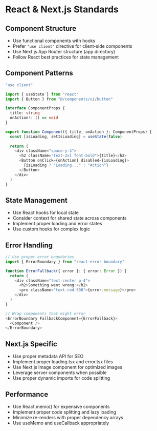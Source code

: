 # React & Next.js Standards

## Component Structure
- Use functional components with hooks
- Prefer `"use client"` directive for client-side components
- Use Next.js App Router structure (app directory)
- Follow React best practices for state management

## Component Patterns
```typescript
"use client"

import { useState } from "react"
import { Button } from "@/components/ui/button"

interface ComponentProps {
  title: string
  onAction?: () => void
}

export function Component({ title, onAction }: ComponentProps) {
  const [isLoading, setIsLoading] = useState(false)
  
  return (
    <div className="space-y-4">
      <h2 className="text-2xl font-bold">{title}</h2>
      <Button onClick={onAction} disabled={isLoading}>
        {isLoading ? "Loading..." : "Action"}
      </Button>
    </div>
  )
}
```

## State Management
- Use React hooks for local state
- Consider context for shared state across components
- Implement proper loading and error states
- Use custom hooks for complex logic

## Error Handling
```typescript
// Use proper error boundaries
import { ErrorBoundary } from "react-error-boundary"

function ErrorFallback({ error }: { error: Error }) {
  return (
    <div className="text-center p-4">
      <h2>Something went wrong:</h2>
      <pre className="text-red-500">{error.message}</pre>
    </div>
  )
}

// Wrap components that might error
<ErrorBoundary FallbackComponent={ErrorFallback}>
  <Component />
</ErrorBoundary>
```

## Next.js Specific
- Use proper metadata API for SEO
- Implement proper loading.tsx and error.tsx files
- Use Next.js Image component for optimized images
- Leverage server components when possible
- Use proper dynamic imports for code splitting

## Performance
- Use React.memo() for expensive components
- Implement proper code splitting and lazy loading
- Minimize re-renders with proper dependency arrays
- Use useMemo and useCallback appropriately
